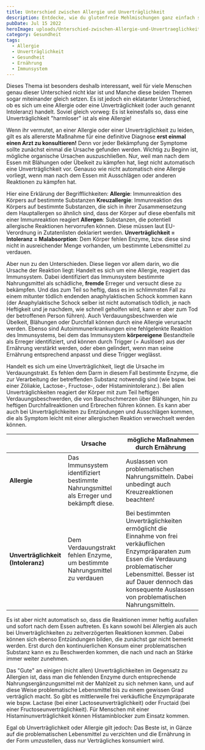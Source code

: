 ```yaml
---
title: Unterschied zwischen Allergie und Unverträglichkeit
description: Entdecke, wie du glutenfreie Mehlmischungen ganz einfach selbst herstellen kannst! In diesem Blogbeitrag teile ich eine praktische Daumenregel für die besten Substitutionen von glutenhaltigem Mehl – ideal für alle, die auf eine glutenfreie Ernährung umsteigen möchten. Mit einfachen Zutaten und hilfreichen Tipps wird das Backen ohne Gluten zum Kinderspiel!
pubDate: Jul 15 2022
heroImage: uploads/Unterschied-zwischen-Allergie-und-Unvertraeglichkeit.jpg
category: Gesundheit
tags:
  - Allergie
  - Unverträglichkeit
  - Gesundheit
  - Ernährung
  - Immunsystem
---
```


Dieses Thema ist besonders deshalb interessant, weil für viele Menschen genau dieser Unterschied nicht klar ist und Manche diese beiden Themen sogar miteinander gleich setzen. Es ist jedoch ein eklatanter Unterschied, ob es sich um eine Allergie oder eine Unverträglichkeit (oder auch genannt Intoleranz) handelt. Soviel gleich vorweg: Es ist keinesfalls so, dass eine Unverträglichkeit "harmloser" ist als eine Allergie!

Wenn ihr vermutet, an einer Allergie oder einer Unverträglichkeit zu leiden, gilt es als allererste Maßnahme für eine definitive Diagnose **erst einmal einen Arzt zu konsultieren!** Denn vor jeder Bekämpfung der Symptome sollte zunächst einmal die Ursache gefunden werden. Wichtig zu Beginn ist, mögliche organische Ursachen auszuschließen. Nur, weil man nach dem Essen mit Blähungen oder Übelkeit zu kämpfen hat, liegt nicht automatisch eine Unverträglichkeit vor. Genauso wie nicht automatisch eine Allergie vorliegt, wenn man nach dem Essen mit Ausschlägen oder anderen Reaktionen zu kämpfen hat.

Hier eine Erklärung der Begrifflichkeiten:
**Allergie**: Immunreaktion des Körpers auf bestimmte Substanzen
**Kreuzallergie**: Immunreaktion des Körpers auf bestimmte Substanzen, die sich in ihrer Zusammensetzung dem Hauptallergen so ähnlich sind, dass der Körper auf diese ebenfalls mit einer Immunreaktion reagiert
**Allergen**: Substanzen, die potentiell allergische Reaktionen hervorrufen können. Diese müssen laut EU-Verordnung in Zutatenlisten deklariert werden.
**Unverträglichkeit = Intoleranz = Malabsorption**: Dem Körper fehlen Enzyme, bzw. diese sind nicht in ausreichender Menge vorhanden, um bestimmte Lebensmittel zu verdauen.

Aber nun zu den Unterschieden. Diese liegen vor allem darin, wo die Ursache der Reaktion liegt: Handelt es sich um eine Allergie, reagiert das Immunsystem. Dabei identifiziert das Immunsystem bestimmte Nahrungsmittel als schädliche, **fremde** Erreger und versucht diese zu bekämpfen. Und das zum Teil so heftig, dass es im schlimmsten Fall zu einem mitunter tödlich endenden anaphylaktischen Schock kommen kann (der Anaphylaktische Schock selber ist nicht automatisch tödlich, je nach Heftigkeit und je nachdem, wie schnell geholfen wird, kann er aber zum Tod der betroffenen Person führen). Auch Verdauungsbeschwerden wie Übelkeit, Blähungen oder Durchfall können durch eine Allergie verursacht werden.
Ebenso sind Autoimmunerkrankungen eine fehlgelenkte Reaktion des Immunsystems, bei dem das Immunsystem **körpereigene** Bestandteile als Erreger identifiziert, und können durch Trigger (= Auslöser) aus der Ernährung verstärkt werden, oder eben gelindert, wenn man seine Ernährung entsprechend anpasst und diese Trigger weglässt.

Handelt es sich um eine Unverträglichkeit, liegt die Ursache im Verdauungstrakt. Es fehlen dem Darm in diesem Fall bestimmte Enzyme, die zur Verarbeitung der betreffenden Substanz notwendig sind (wie bspw. bei einer Zöliakie, Lactose-, Fructose-, oder Histaminintoleranz.). Bei allen Unverträglichkeiten reagiert der Körper mit zum Teil heftigen Verdauungsbeschwerden, die von Bauchschmerzen über Blähungen, hin zu heftigen Durchfallreaktionen und Erbrechen führen können. Es kann aber auch bei Unverträglichkeiten zu Entzündungen und Ausschlägen kommen, die als Symptom leicht mit einer allergischen Reaktion verwechselt werden können.

|                                    | Ursache                                                                                | mögliche Maßnahmen durch Ernährung                                                                                                                                                                                                                  |
| ---------------------------------- | -------------------------------------------------------------------------------------- | --------------------------------------------------------------------------------------------------------------------------------------------------------------------------------------------------------------------------------------------------- |
| **Allergie**                       | Das Immunsystem identifiziert bestimmte Nahrungsmittel als Erreger und bekämpft diese. | Auslassen von problematischen Nahrungsmitteln. Dabei unbedingt auch Kreuzreaktionen beachten!                                                                                                                                                       |
| **Unverträglichkeit (Intoleranz)** | Dem Verdauungstrakt fehlen Enzyme, um bestimmte Nahrungsmittel zu verdauen             | Bei bestimmten Unverträglichkeiten ermöglicht die Einnahme von frei verkäuflichen Enzympräparaten zum Essen die Verdauung problematischer Lebensmittel. Besser ist auf Dauer dennoch das konsequente Auslassen von problematischen Nahrungsmitteln. |

Es ist aber nicht automatisch so, dass die Reaktionen immer heftig ausfallen und sofort nach dem Essen auftreten. Es kann sowohl bei Allergien als auch bei Unverträglichkeiten zu zeitverzögerten Reaktionen kommen. Dabei können sich ebenso Entzündungen bilden, die zunächst gar nicht bemerkt werden. Erst durch den kontinuierlichen Konsum einer problematischen Substanz kann es zu Beschwerden kommen, die nach und nach an Stärke immer weiter zunehmen.

Das "Gute" an einigen (nicht allen) Unverträglichkeiten im Gegensatz zu Allergien ist, dass man die fehlenden Enzyme durch entsprechende Nahrungsergänzungsmittel mit der Mahlzeit zu sich nehmen kann, und auf diese Weise problematische Lebensmittel bis zu einem gewissen Grad verträglich macht. So gibt es mittlerweile frei verkäufliche Enzympräparate wie bspw. Lactase (bei einer Lactoseunverträglichkeit) oder Fructaid (bei einer Fructoseunverträglichkeit). Für Menschen mit einer Histaminunverträglichkeit können Histaminblocker zum Einsatz kommen.

Egal ob Unverträglichkeit oder Allergie gilt jedoch: Das Beste ist, in Gänze auf die problematischen Lebensmittel zu verzichten und die Ernährung in der Form umzustellen, dass nur Verträgliches konsumiert wird.
